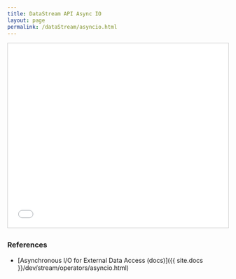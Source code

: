 ```yaml
---
title: DataStream API Async IO
layout: page
permalink: /dataStream/asyncio.html
---
```


<iframe src="//www.slideshare.net/slideshow/embed_code/key/1mwdKrzzAT0xSB" width="680" height="421" frameborder="0" marginwidth="0" marginheight="0" scrolling="no" style="border:1px solid #CCC; border-width:1px; margin-bottom:5px; max-width: 100%;" allowfullscreen> </iframe>

### References

- [Asynchronous I/O for External Data Access (docs)]({{ site.docs }}/dev/stream/operators/asyncio.html)

